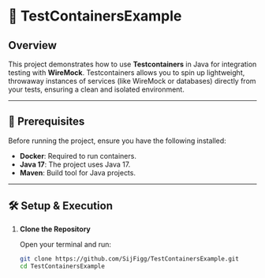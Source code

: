 # 🧪 TestContainersExample

## Overview

This project demonstrates how to use **Testcontainers** in Java for integration testing with **WireMock**. Testcontainers allows you to spin up lightweight, throwaway instances of services (like WireMock or databases) directly from your tests, ensuring a clean and isolated environment.

---

## 🚀 Prerequisites

Before running the project, ensure you have the following installed:

- **Docker**: Required to run containers.  
- **Java 17**: The project uses Java 17.  
- **Maven**: Build tool for Java projects.

---

## 🛠️ Setup & Execution

1. **Clone the Repository**

   Open your terminal and run:

   ```bash
   git clone https://github.com/SijFigg/TestContainersExample.git
   cd TestContainersExample
